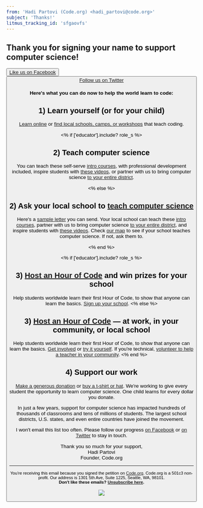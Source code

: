 ```yaml
---
from: 'Hadi Partovi (Code.org) <hadi_partovi@code.org>'
subject: 'Thanks!'
litmus_tracking_id: 'sfgaovfs'
---
```


## Thank you for signing your name to support computer science!

[<button>Like us on Facebook](https://facebook/Code.org)[<button>Follow us on Twitter](https://twitter.com/codeorg)

#### Here's what you can do now to help the world learn to code:

## 1) Learn yourself (or for your child)

[Learn online](https://code.org/learn) or [find local schools, camps, or workshops](https://code.org/learn/local) that teach coding.

<% if ['educator'].include? role_s %>

## 2) Teach computer science

You can teach these self-serve [intro courses](https://studio.code.org), with professional development included, inspire students with [these videos](https://code.org/educate/inspire), or partner with us to bring computer science [to your entire district](https://code.org/educate/districts). 

<% else %>

## 2) Ask your local school to [teach computer science](https://code.org/educate)

Here's a [sample letter](https://code.org/promote/letter) you can send. Your local school can teach these [intro courses](https://studio.code.org), partner with us to bring computer science [to your entire district](https://code.org/educate/districts), and inspire students with [these videos](https://code.org/educate/inspire). Check [our map](https://code.org/learn/local) to see if your school teaches computer science. If not, ask them to.

<% end %>

<% if ['educator'].include? role_s %>
## 3) [Host an Hour of Code](https://hourofcode.com) and win prizes for your school

Help students worldwide learn their first Hour of Code, to show that anyone can learn the basics. [Sign up your school](https://hourofcode.com).
<% else %>
## 3) [Host an Hour of Code](https://hourofcode.com) — at work, in your community, or local school

Help students worldwide learn their first Hour of Code, to show that anyone can learn the basics. [Get involved](https://hourofcode.com) or [try it yourself](https://code.org/learn). If you're technical, [volunteer to help a teacher in your community](https://code.org/volunteer).
<% end %>

## 4) Support our work

[Make a generous donation](https://code.org/donate) or [buy a t-shirt or hat](https://store.code.org). We're working to give every student the opportunity to learn computer science. One child learns for every dollar you donate.

In just a few years, support for computer science has impacted hundreds of thousands of classrooms and tens of millions of students. The largest school districts, U.S. states, and even entire countries have joined the movement. 

I won't email this list too often. Please follow our progress [on Facebook](https://facebook.com/Code.org) or [on Twitter](https://twitter.com/codeorg) to stay in touch.

Thank you so much for your support,<br/>
Hadi Partovi <br/>
Founder, Code.org

<hr>

<small>You’re receiving this email because you signed the petition on <a href="https://Code.org/">Code.org</a>. Code.org is a 501c3 non-profit. Our address is 1301 5th Ave, Suite 1225, Seattle, WA, 98101.</small> <br />
<small><strong>Don't like these emails? [Unsubscribe here](<%= unsubscribe_link %>).</strong></small>


![](<%= tracking_pixel %>)

